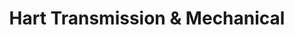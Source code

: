 ---
title: "Hart Transmission & Mechanical"
url: /sherwood-park/hart-transmission-und-mechanical/
shop: Autowerkstatt
---